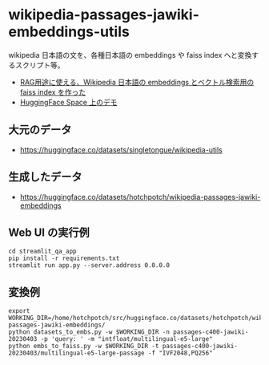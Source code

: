 # wikipedia-passages-jawiki-embeddings-utils

wikipedia 日本語の文を、各種日本語の embeddings や faiss index へと変換するスクリプト等。

- [RAG用途に使える、Wikipedia 日本語の embeddings とベクトル検索用の faiss index を作った](https://secon.dev/entry/2023/12/04/080000-wikipedia-ja-embeddings/)
- [HuggingFace Space 上のデモ](https://huggingface.co/spaces/hotchpotch/wikipedia-japanese-rag-qa)

## 大元のデータ

- https://huggingface.co/datasets/singletongue/wikipedia-utils

## 生成したデータ

- https://huggingface.co/datasets/hotchpotch/wikipedia-passages-jawiki-embeddings

## Web UI の実行例

```
cd streamlit_qa_app
pip install -r requirements.txt
streamlit run app.py --server.address 0.0.0.0
```


## 変換例

```
export WORKING_DIR=/home/hotchpotch/src/huggingface.co/datasets/hotchpotch/wikipedia-passages-jawiki-embeddings/
python datasets_to_embs.py -w $WORKING_DIR -n passages-c400-jawiki-20230403 -p 'query: ' -m "intfloat/multilingual-e5-large"
python embs_to_faiss.py -w $WORKING_DIR -t passages-c400-jawiki-20230403/multilingual-e5-large-passage -f "IVF2048,PQ256"
```
